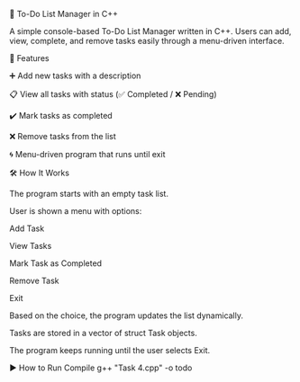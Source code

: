 📝 To-Do List Manager in C++

A simple console-based To-Do List Manager written in C++.
Users can add, view, complete, and remove tasks easily through a menu-driven interface.

📌 Features

➕ Add new tasks with a description

📋 View all tasks with status (✅ Completed / ❌ Pending)

✔️ Mark tasks as completed

❌ Remove tasks from the list

🌀 Menu-driven program that runs until exit

🛠 How It Works

The program starts with an empty task list.

User is shown a menu with options:

Add Task

View Tasks

Mark Task as Completed

Remove Task

Exit

Based on the choice, the program updates the list dynamically.

Tasks are stored in a vector of struct Task objects.

The program keeps running until the user selects Exit.

▶️ How to Run
Compile
g++ "Task 4.cpp" -o todo
